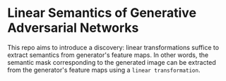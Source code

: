 # Linear Semantics of Generative Adversarial Networks

This repo aims to introduce a discovery: linear transformations suffice to extract semantics from generator's feature maps. In other words, the semantic mask corresponding to the generated image can be extracted from the generator's feature maps using a `linear transformation`.



##